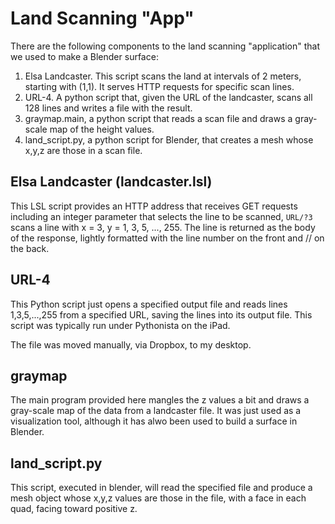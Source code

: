 # Land Scanning "App"

There are the following components to the land scanning "application"
that we used to make a Blender surface:

1. Elsa Landcaster. This script scans the land at intervals of 2
   meters, starting with (1,1). It serves HTTP requests for specific
   scan lines.
2. URL-4. A python script that, given the URL of the landcaster, scans
   all 128 lines and writes a file with the result.
3. graymap.main, a python script that reads a scan file and draws a
   gray-scale map of the height values.
4. land_script.py, a python script for Blender, that creates a mesh
   whose x,y,z are those in a scan file.

## Elsa Landcaster (landcaster.lsl)

This LSL script provides an HTTP address that receives GET requests
including an integer parameter that selects the line to be scanned,
`URL/?3` scans a line with x = 3, y = 1, 3, 5, ..., 255. The line is
returned as the body of the response, lightly formatted with the line
number on the front and // on the back.

## URL-4

This Python script just opens a specified output file and reads lines
1,3,5,...,255 from a specified URL, saving the lines into its output
file. This script was typically run under Pythonista on the iPad.

The file was moved manually, via Dropbox, to my desktop.

## graymap

The main program provided here mangles the z values a bit and draws a
gray-scale map of the data from a landcaster file. It was just used as
a visualization tool, although it has alwo been used to build a
surface in Blender.

## land_script.py

This script, executed in blender, will read the specified file and
produce a mesh object whose x,y,z values are those in the file, with a
face in each quad, facing toward positive z. 


